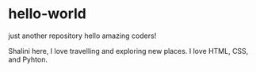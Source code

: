 # hello-world
just another repository
 hello amazing coders!
 
 
 Shalini here, I love travelling and exploring new places. I love HTML, CSS, and Pyhton.
 

